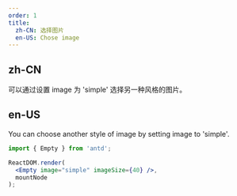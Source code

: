```yaml
---
order: 1
title:
  zh-CN: 选择图片
  en-US: Chose image
---
```


## zh-CN

可以通过设置 image 为 'simple' 选择另一种风格的图片。

## en-US

You can choose another style of image by setting image to 'simple'.

```jsx
import { Empty } from 'antd';

ReactDOM.render(
  <Empty image="simple" imageSize={40} />,
  mountNode
);
```
